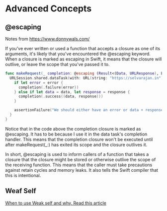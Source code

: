 # Advanced Concepts

## @escaping

Notes from https://www.donnywals.com/

If you've ever written or used a function that accepts a closure as one of its arguments, it's likely that you've encountered the @escaping keyword. When a closure is marked as escaping in Swift, it means that the closure will outlive, or leave the scope that you've passed it to.

```swift
func makeRequest(_ completion: @escaping (Result<(Data, URLResponse), Error>) -> Void) {
  URLSession.shared.dataTask(with: URL(string: "https://selvarajan.in")!) { data, response, error in
    if let error = error {
      completion(.failure(error))
    } else if let data = data, let response = response {
      completion(.success((data, response)))
    }

    assertionFailure("We should either have an error or data + response.")
  }
}
```

Notice that in the code above the completion closure is marked as @escaping. It has to be because I use it in the data task's completion handler. This means that the completion closure won't be executed until after makeRequest(\_:) has exited its scope and the closure outlives it.

In short, @escaping is used to inform callers of a function that takes a closure that the closure might be stored or otherwise outlive the scope of the receiving function. This means that the caller must take precautions against retain cycles and memory leaks. It also tells the Swift compiler that this is intentional.

## Weaf Self

[When to use Weak self and why. Read this article](/Swift/WeakSelf.md)
